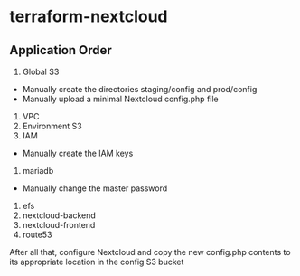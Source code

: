 # terraform-nextcloud

## Application Order

1. Global S3
  * Manually create the directories staging/config and prod/config
  * Manually upload a minimal Nextcloud config.php file
1. VPC
1. Environment S3
1. IAM
  * Manually create the IAM keys
1. mariadb
  * Manually change the master password
1. efs
1. nextcloud-backend
1. nextcloud-frontend
1. route53

After all that, configure Nextcloud and copy the new config.php contents to its appropriate location in the config S3 bucket
